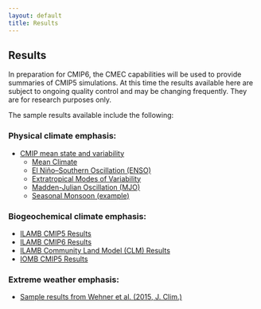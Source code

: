 ```yaml
---
layout: default
title: Results
---
```


## Results

In preparation for CMIP6, the CMEC capabilities will be used to provide summaries of CMIP5 simulations. At this time the results available here are subject to ongoing quality control and may be changing frequently. They are for research purposes only.

The sample results available include the following:

### Physical climate emphasis:

* [CMIP mean state and variability](physical.html "CMIP mean state and variability")
  - [Mean Climate][mean_clim]
  - [El Niño–Southern Oscillation (ENSO)][enso]
  - [Extratropical Modes of Variability][variability_modes]
  - [Madden-Julian Oscillation (MJO)][mjo]
  - [Seasonal Monsoon (example)][monsoon]

### Biogeochemical climate emphasis:

* [ILAMB CMIP5 Results](https://www.ilamb.org/CMIP5/historical/ "ILAMB CMIP5 Results")
* [ILAMB CMIP6 Results](https://www.ilamb.org/CMIP6/historical/ "ILAMB CMIP6 Results")
* [ILAMB Community Land Model (CLM) Results](https://www.ilamb.org/CLM "ILAMB CLM Results")
* [IOMB CMIP5 Results](https://www.ilamb.org/IOMB/ "IOMB POP Results")

### Extreme weather emphasis:

* [Sample results from Wehner et al. (2015, J. Clim.)](teca_wehner_results.html "Sample results from Wehner et al. (2015, J. Clim.)")


[mean_clim]: mean_clim
[enso]: enso
[variability_modes]: variability_modes
[mjo]: mjo
[monsoon]: monsoon

